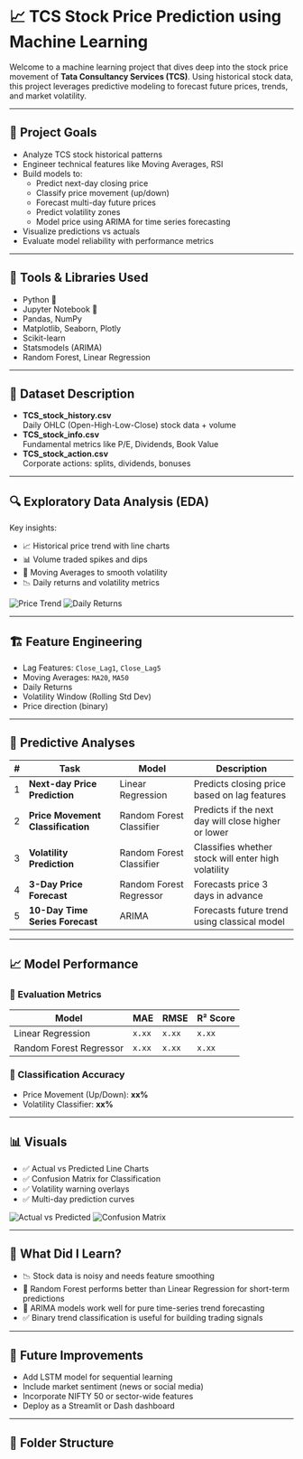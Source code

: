 # 📈 TCS Stock Price Prediction using Machine Learning

Welcome to a machine learning project that dives deep into the stock price movement of **Tata Consultancy Services (TCS)**. Using historical stock data, this project leverages predictive modeling to forecast future prices, trends, and market volatility.

---

## 🧠 Project Goals

- Analyze TCS stock historical patterns
- Engineer technical features like Moving Averages, RSI
- Build models to:
  - Predict next-day closing price
  - Classify price movement (up/down)
  - Forecast multi-day future prices
  - Predict volatility zones
  - Model price using ARIMA for time series forecasting
- Visualize predictions vs actuals
- Evaluate model reliability with performance metrics

---

## 🧰 Tools & Libraries Used

- Python 🐍
- Jupyter Notebook 📓
- Pandas, NumPy
- Matplotlib, Seaborn, Plotly
- Scikit-learn
- Statsmodels (ARIMA)
- Random Forest, Linear Regression

---

## 📁 Dataset Description

- **TCS_stock_history.csv**  
  Daily OHLC (Open-High-Low-Close) stock data + volume  
- **TCS_stock_info.csv**  
  Fundamental metrics like P/E, Dividends, Book Value  
- **TCS_stock_action.csv**  
  Corporate actions: splits, dividends, bonuses

---

## 🔍 Exploratory Data Analysis (EDA)

Key insights:

- 📈 Historical price trend with line charts
- 📊 Volume traded spikes and dips
- 🔄 Moving Averages to smooth volatility
- 📉 Daily returns and volatility metrics

![Price Trend](images/close_price_trend.png)
![Daily Returns](images/daily_return_histogram.png)

---

## 🏗️ Feature Engineering

- Lag Features: `Close_Lag1`, `Close_Lag5`
- Moving Averages: `MA20`, `MA50`
- Daily Returns
- Volatility Window (Rolling Std Dev)
- Price direction (binary)

---

## 🔮 Predictive Analyses

| # | Task | Model | Description |
|--|------|-------|-------------|
| 1 | **Next-day Price Prediction** | Linear Regression | Predicts closing price based on lag features |
| 2 | **Price Movement Classification** | Random Forest Classifier | Predicts if the next day will close higher or lower |
| 3 | **Volatility Prediction** | Random Forest Classifier | Classifies whether stock will enter high volatility |
| 4 | **3-Day Price Forecast** | Random Forest Regressor | Forecasts price 3 days in advance |
| 5 | **10-Day Time Series Forecast** | ARIMA | Forecasts future trend using classical model |

---

## 📈 Model Performance

### 🧪 Evaluation Metrics

| Model | MAE | RMSE | R² Score |
|-------|-----|------|----------|
| Linear Regression | `x.xx` | `x.xx` | `x.xx` |
| Random Forest Regressor | `x.xx` | `x.xx` | `x.xx` |

### 🎯 Classification Accuracy

- Price Movement (Up/Down): **xx%**
- Volatility Classifier: **xx%**

---

## 📊 Visuals

- ✅ Actual vs Predicted Line Charts
- ✅ Confusion Matrix for Classification
- ✅ Volatility warning overlays
- ✅ Multi-day prediction curves

![Actual vs Predicted](images/actual_vs_predicted_rf.png)
![Confusion Matrix](images/conf_matrix.png)

---

## 🤔 What Did I Learn?

- 📉 Stock data is noisy and needs feature smoothing
- 🧠 Random Forest performs better than Linear Regression for short-term predictions
- 🔮 ARIMA models work well for pure time-series trend forecasting
- ✅ Binary trend classification is useful for building trading signals

---

## 🚀 Future Improvements

- Add LSTM model for sequential learning
- Include market sentiment (news or social media)
- Incorporate NIFTY 50 or sector-wide features
- Deploy as a Streamlit or Dash dashboard

---

## 📂 Folder Structure

